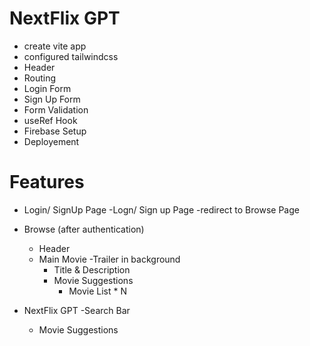 # NextFlix GPT
- create vite app
- configured tailwindcss
- Header
- Routing
- Login Form
- Sign Up Form
- Form Validation
- useRef Hook
- Firebase Setup
- Deployement



# Features
- Login/ SignUp Page
    -Logn/ Sign up Page
    -redirect to Browse Page

- Browse (after authentication)
    - Header
    - Main Movie
        -Trailer in background
        - Title & Description
        - Movie Suggestions
            - Movie List * N

- NextFlix GPT 
    -Search Bar
    - Movie Suggestions